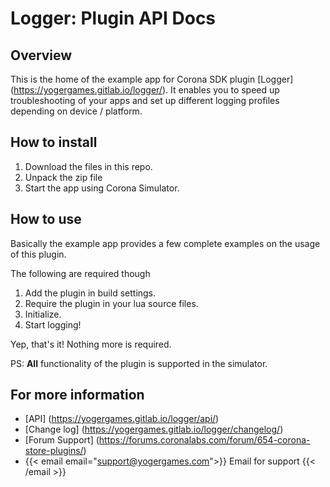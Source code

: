 # Logger: Plugin API Docs

## Overview

This is the home of the example app for Corona SDK plugin [Logger] (https://yogergames.gitlab.io/logger/). It enables you to speed up troubleshooting of your apps and set up different logging profiles depending on device / platform.

## How to install
1. Download the files in this repo.
2. Unpack the zip file
3. Start the app using Corona Simulator.


## How to use
Basically the example app provides a few complete examples on the usage of this plugin. 

The following are required though

1. Add the plugin in build settings. 
2. Require the plugin in your lua source files.
3. Initialize.
4. Start logging!

Yep, that's it! Nothing more is required.

PS: __All__ functionality of the plugin is supported in the simulator.

## For more information
* [API] (https://yogergames.gitlab.io/logger/api/)
* [Change log] (https://yogergames.gitlab.io/logger/changelog/)
* [Forum Support] (https://forums.coronalabs.com/forum/654-corona-store-plugins/) 
* {{< email email="support@yogergames.com">}} Email for support {{< /email >}}